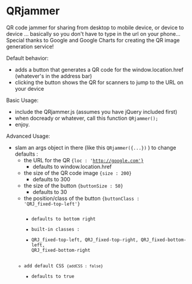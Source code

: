 QRjammer
========

QR code jammer for sharing from desktop to mobile device, or device to device ... basically so you don't have to type in the url on your phone...
Special thanks to Google and Google Charts for creating the QR image generation service!

Default behavior:
- adds a button that generates a QR code for the window.location.href (whatever's in the address bar)
- clicking the button shows the QR for scanners to jump to the URL on your device


Basic Usage:
- include the QRjammer.js (assumes you have jQuery included first)
- when docready or whatever, call this function <code>QRjammer();</code>
- enjoy.

Advanced Usage:
- slam an args object in there (like this <code>QRjammer({...})</code> ) to change defaults :
  - the URL for the QR <code>{loc : 'http://google.com'}</code>
      - defaults to window.location.href  
  - the size of the QR code image <code>{size : 200}</code>
      - defaults to 300
  - the size of the button <code>{buttonSize : 50}</code>
      - defaults to 30
  - the position/class of the button <code>{buttonClass : 'QRJ_fixed-top-left'} 
      - defaults to bottom right 
      - built-in classes : 
      - QRJ_fixed-top-left, QRJ_fixed-top-right, QRJ_fixed-bottom-left, QRJ_fixed-bottom-right 
  - add default CSS <code>{addCSS : false}</code>
      - defaults to true
